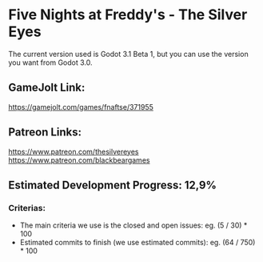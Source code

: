 # Five Nights at Freddy's - The Silver Eyes

The current version used is Godot 3.1 Beta 1, but you can use the version you want from Godot 3.0. 

## GameJolt Link:

https://gamejolt.com/games/fnaftse/371955

## Patreon Links:

https://www.patreon.com/thesilvereyes
https://www.patreon.com/blackbeargames

## Estimated Development Progress: 12,9%

### Criterias:

- The main criteria we use is the closed and open issues: eg. (5 / 30) * 100
- Estimated commits to finish (we use estimated commits): eg. (64 / 750) * 100
